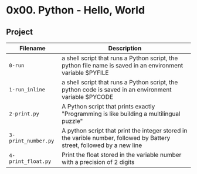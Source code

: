 # 0x00. Python - Hello, World

## Project

| Filename | Description |
| -------- | ----------- |
| `0-run` | a shell script that runs a Python script, the python file name is saved in an environment variable $PYFILE |
| `1-run_inline` | a shell script that runs a Python script, the python code is saved in an environment variable $PYCODE |
| `2-print.py` | A Python script that prints exactly "Programming is like building a multilingual puzzle" |
| `3-print_number.py` | A python script that print the integer stored in the varible number, followed by Battery street, followed by a new line |
| `4-print_float.py` | Print the float stored in the variable number with a precision of 2 digits  |
